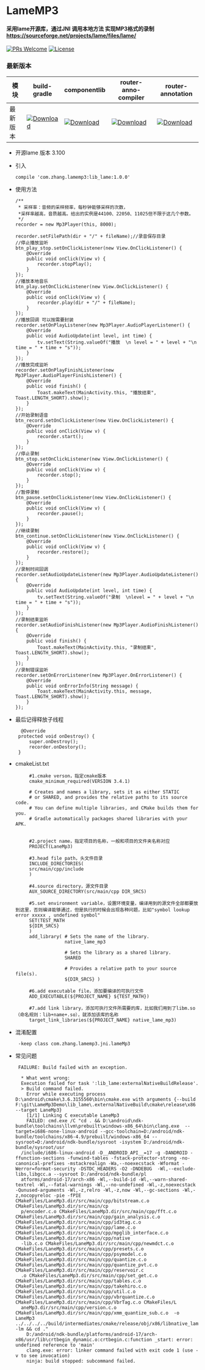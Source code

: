 # LameMP3
####  采用lame开源库，通过JNI 调用本地方法 实现MP3格式的录制 https://sourceforge.net/projects/lame/files/lame/
 
[![PRs Welcome](https://img.shields.io/badge/PRs-welcome-brightgreen.svg)](https://github.com/zhangYanGitHub/LameMP3/pulls)
[![License](https://img.shields.io/badge/License-Apache%202.0-orange.svg)](https://github.com/zhangYanGitHub/LameMP3/blob/master/LICENSE) 

### 最新版本

模块|build-gradle|componentlib|router-anno-compiler|router-annotation
---|---|---|---|---
最新版本|[![Download](https://api.bintray.com/packages/zhangyan000/compbuild/build-gradle/images/download.svg)](https://bintray.com/zhangyan000/compbuild/build-gradle/_latestVersion)|[![Download](https://api.bintray.com/packages/zhmqq0527/compbuild/componentlib/images/download.svg)](https://bintray.com/zhangyan000/compbuild/componentlib/_latestVersion)|[![Download](https://api.bintray.com/packages/zhangyan000/compbuild/router-anno-compiler/images/download.svg)](https://bintray.com/zhangyan000/compbuild/router-anno-compiler/_latestVersion)|[![Download](https://api.bintray.com/packages/zhangyan000/compbuild/router-annotation/images/download.svg)](https://bintray.com/zhangyan000/compbuild/router-annotation/_latestVersion)


  * 开源lame  版本 3.100
  
  * 引入
        
        compile 'com.zhang.lamemp3:lib_lame:1.0.0'
  
  * 使用方法
  
        /**
         * 采样率：音频的采样频率，每秒钟能够采样的次数，
         *采样率越高，音质越高。给出的实例是44100、22050、11025但不限于这几个参数。
         */
        recorder = new Mp3Player(this, 8000);

        recorder.setFilePath(dir + "/" + fileName);//录音保存目录
        //停止播放监听
        btn_play_stop.setOnClickListener(new View.OnClickListener() {
            @Override
            public void onClick(View v) {
                recorder.stopPlay();
            }
        });
        //播放本地音乐
        btn_play.setOnClickListener(new View.OnClickListener() {
            @Override
            public void onClick(View v) {
                recorder.play(dir + "/" + fileName);
            }
        });
        //播放回调 可以按需要封装
        recorder.setOnPlayListener(new Mp3Player.AudioPlayerListener() {
            @Override
            public void AudioUpdate(int level, int time) {
                tv.setText(String.valueOf("播放  \n level = " + level + "\n time = " + time + "s"));
            }
        });
        //播放完成监听
        recorder.setOnPlayFinishListener(new Mp3Player.AudioPlayerFinishListener() {
            @Override
            public void finish() {
                Toast.makeText(MainActivity.this, "播放结束", Toast.LENGTH_SHORT).show();
            }
        });
        //开始录制语音
        btn_record.setOnClickListener(new View.OnClickListener() {
            @Override
            public void onClick(View v) {
                recorder.start();
            }
        });
        //停止录制
        btn_stop.setOnClickListener(new View.OnClickListener() {
            @Override
            public void onClick(View v) {
                recorder.stop();
            }
        });
        //暂停录制
        btn_pause.setOnClickListener(new View.OnClickListener() {
            @Override
            public void onClick(View v) {
                recorder.pause();
            }
        });
        //继续录制
        btn_continue.setOnClickListener(new View.OnClickListener() {
            @Override
            public void onClick(View v) {
                recorder.restore();
            }
        });
        //录制时间回调
        recorder.setAudioUpdateListener(new Mp3Player.AudioUpdateListener() {
            @Override
            public void AudioUpdate(int level, int time) {
                tv.setText(String.valueOf("录制  \nlevel = " + level + "\n time = " + time + "s"));
            }
        });
        //录制结束监听
        recorder.setAudioFinishListener(new Mp3Player.AudioFinishListener() {
            @Override
            public void finish() {
                Toast.makeText(MainActivity.this, "录制结束", Toast.LENGTH_SHORT).show();
            }
        });
        //录制错误监听
        recorder.setOnErrorListener(new Mp3Player.OnErrorListener() {
            @Override
            public void onErrorInfo(String message) {
                Toast.makeText(MainActivity.this, message, Toast.LENGTH_SHORT).show();
            }
        });
* 最后记得释放子线程

        @Override
       protected void onDestroy() {
           super.onDestroy();
           recorder.onDestory();
       }
*  cmakeList.txt

            #1.cmake verson，指定cmake版本
            cmake_minimum_required(VERSION 3.4.1)

            # Creates and names a library, sets it as either STATIC
            # or SHARED, and provides the relative paths to its source code.
            # You can define multiple libraries, and CMake builds them for you.
            # Gradle automatically packages shared libraries with your APK.


            #2.project name，指定项目的名称，一般和项目的文件夹名称对应
            PROJECT(LaneMp3)

            #3.head file path，头文件目录
            INCLUDE_DIRECTORIES(
            src/main/cpp/include
            )

            #4.source directory，源文件目录
            AUX_SOURCE_DIRECTORY(src/main/cpp DIR_SRCS)

            #5.set environment variable，设置环境变量，编译用到的源文件全部都要放到这里，否则编译能够通过，但是执行的时候会出现各种问题，比如"symbol lookup error xxxxx , undefined symbol"
            SET(TEST_MATH
            ${DIR_SRCS}
            )
            add_library( # Sets the name of the library.
                         native_lame_mp3

                         # Sets the library as a shared library.
                         SHARED

                         # Provides a relative path to your source file(s).
                         ${DIR_SRCS} )

            #6.add executable file，添加要编译的可执行文件
            ADD_EXECUTABLE(${PROJECT_NAME} ${TEST_MATH})

            #7.add link library，添加可执行文件所需要的库，比如我们用到了libm.so（命名规则：lib+name+.so），就添加该库的名称
            target_link_libraries(${PROJECT_NAME} native_lame_mp3)
* 混淆配置

       -keep class com.zhang.lamemp3.jni.lameMp3

 * 常见问题

        FAILURE: Build failed with an exception.

         * What went wrong:
         Execution failed for task ':lib_lame:externalNativeBuildRelease'.
         > Build command failed.
           Error while executing process D:\android\cmake\3.6.3155560\bin\cmake.exe with arguments {--build F:\git\LameMp3Demo\lib_lame\.externalNativeBuild\cmake\release\x86 --target LaneMp3}
           [1/1] Linking C executable LaneMp3
           FAILED: cmd.exe /C "cd . && D:\android\ndk-bundle\toolchains\llvm\prebuilt\windows-x86_64\bin\clang.exe  --target=i686-none-linux-android --gcc-toolchain=D:/android/ndk-bundle/toolchains/x86-4.9/prebuilt/windows-x86_64 --sysroot=D:/android/ndk-bundle/sysroot -isystem D:/android/ndk-bundle/sysroot/usr
         /include/i686-linux-android -D__ANDROID_API__=17 -g -DANDROID -ffunction-sections -funwind-tables -fstack-protector-strong -no-canonical-prefixes -mstackrealign -Wa,--noexecstack -Wformat -Werror=format-security -DSTDC_HEADERS -O2 -DNDEBUG  -Wl,--exclude-libs,libgcc.a --sysroot D:/android/ndk-bundle/pl
         atforms/android-17/arch-x86 -Wl,--build-id -Wl,--warn-shared-textrel -Wl,--fatal-warnings -Wl,--no-undefined -Wl,-z,noexecstack -Qunused-arguments -Wl,-z,relro -Wl,-z,now -Wl,--gc-sections -Wl,-z,nocopyreloc -pie -fPIE CMakeFiles/LaneMp3.dir/src/main/cpp/bitstream.c.o CMakeFiles/LaneMp3.dir/src/main/cp
         p/encoder.c.o CMakeFiles/LaneMp3.dir/src/main/cpp/fft.c.o CMakeFiles/LaneMp3.dir/src/main/cpp/gain_analysis.c.o CMakeFiles/LaneMp3.dir/src/main/cpp/id3tag.c.o CMakeFiles/LaneMp3.dir/src/main/cpp/lame.c.o CMakeFiles/LaneMp3.dir/src/main/cpp/mpglib_interface.c.o CMakeFiles/LaneMp3.dir/src/main/cpp/native
         -lib.c.o CMakeFiles/LaneMp3.dir/src/main/cpp/newmdct.c.o CMakeFiles/LaneMp3.dir/src/main/cpp/presets.c.o CMakeFiles/LaneMp3.dir/src/main/cpp/psymodel.c.o CMakeFiles/LaneMp3.dir/src/main/cpp/quantize.c.o CMakeFiles/LaneMp3.dir/src/main/cpp/quantize_pvt.c.o CMakeFiles/LaneMp3.dir/src/main/cpp/reservoir.c
         .o CMakeFiles/LaneMp3.dir/src/main/cpp/set_get.c.o CMakeFiles/LaneMp3.dir/src/main/cpp/tables.c.o CMakeFiles/LaneMp3.dir/src/main/cpp/takehiro.c.o CMakeFiles/LaneMp3.dir/src/main/cpp/util.c.o CMakeFiles/LaneMp3.dir/src/main/cpp/vbrquantize.c.o CMakeFiles/LaneMp3.dir/src/main/cpp/VbrTag.c.o CMakeFiles/L
         aneMp3.dir/src/main/cpp/version.c.o CMakeFiles/LaneMp3.dir/src/main/cpp/xmm_quantize_sub.c.o  -o LaneMp3  ../../../../build/intermediates/cmake/release/obj/x86/libnative_lame_mp3.so -lm && cd ."
           D:/android/ndk-bundle/platforms/android-17/arch-x86/usr/lib\crtbegin_dynamic.o:crtbegin.c:function _start: error: undefined reference to 'main'
           clang.exe: error: linker command failed with exit code 1 (use -v to see invocation)
           ninja: build stopped: subcommand failed.
